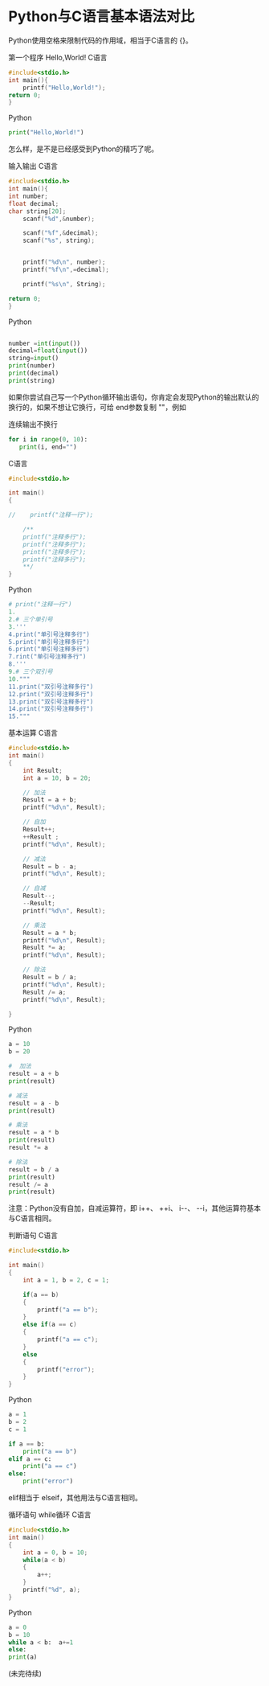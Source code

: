 # Python与C语言基本语法对比

Python使用空格来限制代码的作用域，相当于C语言的 {}。

第一个程序 Hello,World!
C语言

```c
#include<stdio.h>
int main(){
    printf("Hello,World!");
return 0;
}
```

Python

```python
print("Hello,World!")
```

怎么样，是不是已经感受到Python的精巧了呢。

输入输出
C语言

```c
#include<stdio.h>
int main(){
int number;  
float decimal;
char string[20];
    scanf("%d",&number);

    scanf("%f",&decimal);
    scanf("%s", string);


    printf("%d\n", number);
    printf("%f\n",=decimal);

    printf("%s\n", String);

return 0;
}
```

Python

```py

number =int(input())
decimal=float(input())
string=input()
print(number)
print(decimal)
print(string)
```

如果你尝试自己写一个Python循环输出语句，你肯定会发现Python的输出默认的换行的，如果不想让它换行，可给 end参数复制 ""，例如

连续输出不换行

```py
for i in range(0, 10):
   print(i, end="")
```

C语言

```c
#include<stdio.h>

int main()
{

//    printf("注释一行");

    /**
    printf("注释多行");
    printf("注释多行");
    printf("注释多行");
    printf("注释多行");
    **/
}

```

Python

```py
# print("注释一行")
1.
2.# 三个单引号
3.'''
4.print("单引号注释多行")
5.print("单引号注释多行")
6.print("单引号注释多行")
7.rint("单引号注释多行")
8.'''
9.# 三个双引号
10."""
11.print("双引号注释多行")
12.print("双引号注释多行")
13.print("双引号注释多行")
14.print("双引号注释多行")
15."""
```

基本运算
C语言

```c
#include<stdio.h>
int main()
{
    int Result;
    int a = 10, b = 20;

    // 加法
    Result = a + b;
    printf("%d\n", Result);

    // 自加
    Result++;
    ++Result ;
    printf("%d\n", Result);

    // 减法
    Result = b - a;
    printf("%d\n", Result);

    // 自减
    Result--;
    --Result;
    printf("%d\n", Result);

    // 乘法
    Result = a * b;
    printf("%d\n", Result);
    Result *= a;
    printf("%d\n", Result);

    // 除法
    Result = b / a;
    printf("%d\n", Result);
    Result /= a;
    printf("%d\n", Result);

}
```

Python

```py
a = 10
b = 20

#  加法
result = a + b
print(result)

# 减法
result = a - b
print(result)

# 乘法
result = a * b
print(result)
result *= a

# 除法
result = b / a
print(result)
result /= a
print(result)


```

注意：Python没有自加，自减运算符，即 i++、 ++i、 i--、 --i，其他运算符基本与C语言相同。

判断语句
C语言

```c
#include<stdio.h>

int main()
{
    int a = 1, b = 2, c = 1;

    if(a == b)
    {
        printf("a == b");
    }
    else if(a == c)
    {
        printf("a == c");
    }
    else
    {
        printf("error");
    }
}
```

Python

```py
a = 1
b = 2
c = 1

if a == b:
    print("a == b")
elif a == c:
    print("a == c")
else:
    print("error")


```

elif相当于 elseif，其他用法与C语言相同。

循环语句
while循环
C语言

```c
#include<stdio.h>
int main()
{
    int a = 0, b = 10;
    while(a < b)
    {
        a++;
    }
    printf("%d", a);
}
```

Python

```py
a = 0
b = 10
while a < b:  a+=1
else:
print(a)
```

(未完待续)
